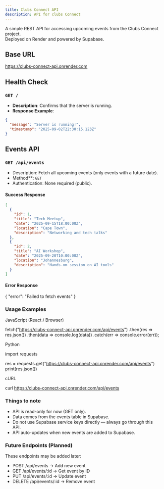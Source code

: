 ```yaml
---
title: Clubs Connect API
description: API for clubs Connect
---
```


A simple REST API for accessing upcoming events from the Clubs Connect project.  
Deployed on Render and powered by Supabase.

## Base URL

https://clubs-connect-api.onrender.com

## Health Check

### `GET /`

- **Description**: Confirms that the server is running.
- **Response Example**:

```json
{
  "message": "Server is running!",
  "timestamp": "2025-09-02T22:30:15.123Z"
}
```

## Events API

### `GET /api/events`

- Description: Fetch all upcoming events (only events with a future date).
- Method\*\*: `GET`
- Authentication: None required (public).

#### Success Response

```json
[
  {
    "id": 1,
    "title": "Tech Meetup",
    "date": "2025-09-15T18:00:00Z",
    "location": "Cape Town",
    "description": "Networking and tech talks"
  },
  {
    "id": 2,
    "title": "AI Workshop",
    "date": "2025-09-20T10:00:00Z",
    "location": "Johannesburg",
    "description": "Hands-on session on AI tools"
  }
]
```

#### Error Response

{ "error": "Failed to fetch events" }

### Usage Examples

JavaScript (React / Browser)

fetch("https://clubs-connect-api.onrender.com/api/events")
.then(res => res.json())
.then(data => console.log(data))
.catch(err => console.error(err));

Python

import requests

res = requests.get("https://clubs-connect-api.onrender.com/api/events")
print(res.json())

cURL

curl https://clubs-connect-api.onrender.com/api/events

### Things to note

- API is read-only for now (GET only).
- Data comes from the events table in Supabase.
- Do not use Supabase service keys directly — always go through this API.
- API auto-updates when new events are added to Supabase.

### Future Endpoints (Planned)

These endpoints may be added later:

- POST /api/events → Add new event
- GET /api/events/:id → Get event by ID
- PUT /api/events/:id → Update event
- DELETE /api/events/:id → Remove event
